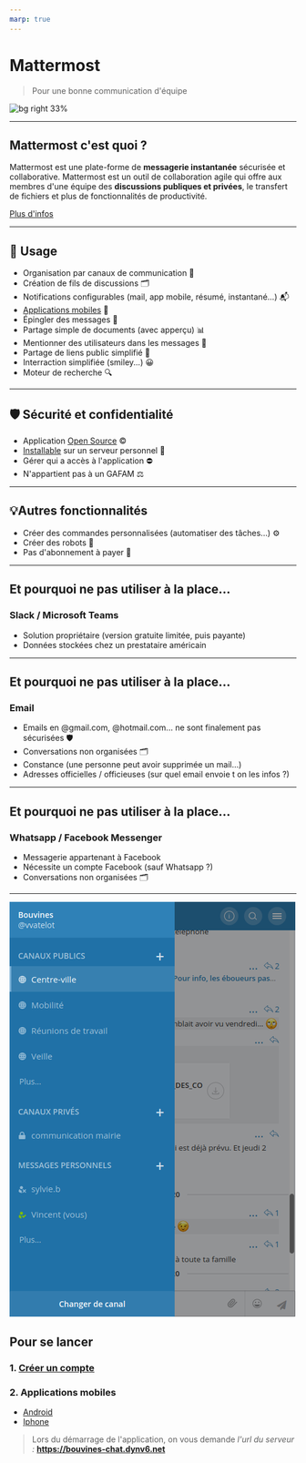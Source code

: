 ```yaml
---
marp: true
---
```


# Mattermost

> Pour une bonne communication d'équipe

![bg right 33%](https://lh3.googleusercontent.com/_EN_Sr_qNyWR55bSfh4QmEIbHmJN-FtQ4XtzXkx8yRLk162HTrrnkkPNb-M50UC5NSM=s180)

---

<!-- _class: invert -->

## Mattermost c'est quoi ?

Mattermost est une plate-forme de **messagerie instantanée** sécurisée et collaborative. Mattermost est un outil de collaboration agile qui offre aux membres d'une équipe des **discussions publiques et privées**, le transfert de fichiers et plus de fonctionnalités de productivité.

[Plus d'infos](https://framalibre.org/content/mattermost)

---

## 🤳️ Usage

- Organisation par canaux de communication 📣️
- Création de fils de discussions 🗂️
- Notifications configurables (mail, app mobile, résumé, instantané...) 📬️
- [Applications mobiles](https://mattermost.com/download/#mattermostApps) 📱️
- Épingler des messages 📌️
- Partage simple de documents (avec apperçu) 📊️
- Mentionner des utilisateurs dans les messages 👥️
- Partage de liens public simplifié 📎️
- Interraction simplifiée (smiley...) 😀️
- Moteur de recherche 🔍️

---

## 🛡️ Sécurité et confidentialité

- Application [Open Source](https://github.com/mattermost/mattermost-server) ©️
- [Installable](https://docs.mattermost.com/install/prod-docker.html) sur un serveur personnel 💽️
- Gérer qui a accès à l'application ⛔️
- N'appartient pas à un GAFAM ⚖️

---

## 💡️Autres fonctionnalités

- Créer des commandes personnalisées (automatiser des tâches...) ⚙️
- Créer des robots 🤖️
- Pas d'abonnement à payer 💸️

---

## Et pourquoi ne pas utiliser à la place...

### Slack / Microsoft Teams

- Solution propriétaire (version gratuite limitée, puis payante)
- Données stockées chez un prestataire américain

---

## Et pourquoi ne pas utiliser à la place...

### Email

- Emails en @gmail.com, @hotmail.com... ne sont finalement pas sécurisées 🛡️
- Conversations non organisées 🗂️
- Constance (une personne peut avoir supprimée un mail...)
- Adresses officielles / officieuses (sur quel email envoie t on les infos ?)

---

## Et pourquoi ne pas utiliser à la place...

### Whatsapp / Facebook Messenger

- Messagerie appartenant à Facebook
- Nécessite un compte Facebook (sauf Whatsapp ?)
- Conversations non organisées 🗂️

---

![bg right](./bg.png)

## Pour se lancer

### 1. [Créer un compte](https://bouvines-chat.dynv6.net/signup_user_complete/?id=uzz8oisg6fr8jes6hdm7ufyt8y)

### 2. Applications mobiles

- [Android](https://play.google.com/store/apps/details?id=com.mattermost.rn)
- [Iphone](https://apps.apple.com/us/app/mattermost/id1257222717)

> Lors du démarrage de l'application, on vous demande _l'url du serveur :_ **https://bouvines-chat.dynv6.net**
